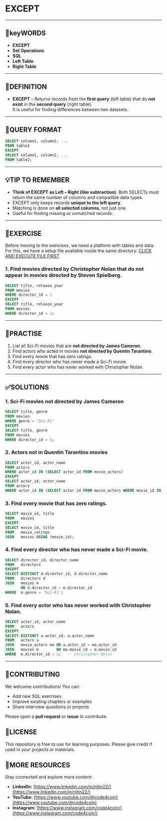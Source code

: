 # EXCEPT
---

## 🔑keyWORDS
- **EXCEPT**
- **Set Operations**
- **SQL**
- **Left Table**
- **Right Table**
---

## 📖DEFINITION

- **EXCEPT** – Returns records from the **first query** (left table) that do **not exist** in the **second query** (right table).\
  It is useful for finding differences between two datasets.
---

## 🧱QUERY FORMAT

```sql
SELECT column1, column2, ...
FROM table1
EXCEPT
SELECT column1, column2, ...
FROM table2;
```

---

## 💡TIP TO REMEMBER

- **Think of EXCEPT as Left – Right (like subtraction)**. Both SELECTs must return the same number of columns and compatible data types.
- EXCEPT only keeps records **unique to the left query**.
- Matching is done on **all selected columns**, not just one.
- Useful for finding missing or unmatched records.

---
## 💪EXERCISE

Before moving to the exercises, we need a platform with tables and data.\
For this, we have a setup file available inside the same directory: [CLICK AND EXECUTE FILE FIRST](https://github.com/code4coin/001-SQL-Structured-Query-Language-/blob/main/001%20SQL%20FOR%20DATA%20ENGINEERS/002%20SAMPLE%20DATA/001%20MOVIE%20DATA.md)

### 1. Find movies directed by Christopher Nolan that **do not** appear in movies directed by Steven Spielberg.

```sql
SELECT title, release_year
FROM movies
WHERE director_id = 1
EXCEPT
SELECT title, release_year
FROM movies
WHERE director_id = 2;
```

---

## 🧺PRACTISE

1. List all Sci-Fi movies that are **not directed by James Cameron**.
2. Find actors who acted in movies **not directed by Quentin Tarantino**.
3. Find every movie that has zero ratings.
4. Find every director who has never made a Sci-Fi movie.
5. Find every actor who has never worked with Christopher Nolan.
---

## ✅SOLUTIONS

### 1. Sci-Fi movies not directed by James Cameron

```sql
SELECT title, genre
FROM movies
WHERE genre = 'Sci-Fi'
EXCEPT
SELECT title, genre
FROM movies
WHERE director_id = 5;
```

### 2. Actors not in Quentin Tarantino movies

```sql
SELECT actor_id, actor_name
FROM actors
WHERE actor_id IN (SELECT actor_id FROM movie_actors)
EXCEPT
SELECT actor_id, actor_name
FROM actors
WHERE actor_id IN (SELECT actor_id FROM movie_actors WHERE movie_id IN (SELECT movie_id FROM movies WHERE director_id = 3));
```
### 3. Find every movie that has zero ratings.
```sql
SELECT movie_id, title
FROM   movies
EXCEPT
SELECT movie_id, title
FROM   movie_ratings
JOIN   movies USING (movie_id);
```
### 4. Find every director who has never made a Sci-Fi movie.
```sql 
SELECT director_id, director_name
FROM   directors
EXCEPT
SELECT DISTINCT d.director_id, d.director_name
FROM   directors d
JOIN   movies m
       ON d.director_id = m.director_id
WHERE  m.genre = 'Sci-Fi';
```
### 5. Find every actor who has never worked with Christopher Nolan.
```sql 
SELECT actor_id, actor_name
FROM   actors
EXCEPT
SELECT DISTINCT a.actor_id, a.actor_name
FROM   actors a
JOIN   movie_actors ma ON a.actor_id = ma.actor_id
JOIN   movies m        ON ma.movie_id = m.movie_id
WHERE  m.director_id = 1;   -- Christopher Nolan
```
---

## 🤝**CONTRIBUTING**

We welcome contributions! You can:

- Add new SQL exercises
- Improve existing chapters or examples
- Share interview questions or projects

Please open a **pull request** or **issue** to contribute.

## 📜**LICENSE**

This repository is free to use for learning purposes. Please give credit if used in your projects or materials.

## 🔗**MORE RESOURCES**

Stay connected and explore more content:

- **LinkedIn:** [https://www.linkedin.com/in/nitin22/](https://www.linkedin.com/in/nitin22/)
- **YouTube:** [https://www.youtube.com/@code4coin](https://www.youtube.com/@code4coin)
- **Instagram:** [https://www.instagram.com/code4coin/](https://www.instagram.com/code4coin/)

